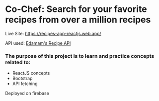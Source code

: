 # Co-Chef: Search for your favorite recipes from over a million recipes

Live Site: https://recipes-app-reactjs.web.app/

API used: [Edamam's Recipe API](https://developer.edamam.com/edamam-recipe-api)

### The purpose of this project is to learn and practice concepts related to:
- ReactJS concepts
- Bootstrap
- API fetching

Deployed on firebase
